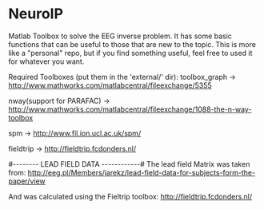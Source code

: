 NeuroIP
=======

Matlab Toolbox to solve the EEG inverse problem.
It has some basic functions that can be useful to those that are new to the topic.
This is more like a "personal" repo, but if you find something useful, feel free to used it for whatever you want.


Required Toolboxes (put them in the 'external/' dir):
toolbox_graph -> http://www.mathworks.com/matlabcentral/fileexchange/5355

nway(support for PARAFAC)  -> http://www.mathworks.com/matlabcentral/fileexchange/1088-the-n-way-toolbox

spm			-> http://www.fil.ion.ucl.ac.uk/spm/

fieldtrip 	-> http://fieldtrip.fcdonders.nl/


#-------- LEAD FIELD DATA ------------#
The lead field Matrix was taken from: 
http://eeg.pl/Members/jarekz/lead-field-data-for-subjects-form-the-paper/view

And was calculated using the Fieltrip toolbox:
http://fieldtrip.fcdonders.nl/

